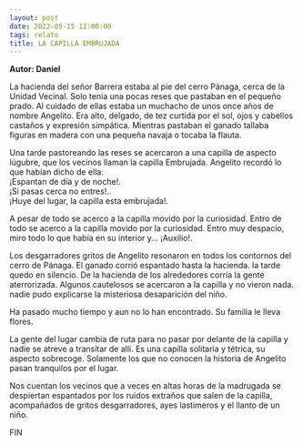 ```yaml
---
layout: post
date: 2022-05-15 12:00:00
tags: relato
title: LA CAPILLA EMBRUJADA
---
```


**Autor: Daniel**

   La hacienda del señor Barrera estaba al pie del cerro Pánaga, cerca de
   la Unidad Vecinal. Solo tenia una pocas reses que pastaban en el
   pequeño prado. Al cuidado de ellas estaba un muchacho de unos once años
   de nombre Angelito. Era alto, delgado, de tez curtida por el sol, ojos
   y cabellos castaños y expresión simpática. Mientras pastaban el ganado
   tallaba figuras en madera con una pequeña navaja o tocaba la flauta.
   
   Una tarde pastoreando las reses se acercaron a una capilla de aspecto
   lúgubre, que los vecinos llaman la capilla Embrujada. Angelito recordó
   lo que habían dicho de ella:  
   ¡Espantan de día y de noche!.  
   ¡Si pasas cerca no entres!..  
   ¡Huye del lugar, la capilla esta embrujada!.
    
   A pesar de todo se acerco a la capilla movido por la curiosidad. Entro
   de todo se acerco a la capilla movido por la curiosidad. Entro muy
   despacio, miro todo lo que había en su interior y... ¡Auxilio!.
   
   Los desgarradores gritos de Angelito resonaron en todos los contornos
   del cerro de Pánaga. El ganado corrió espantado hasta la hacienda. la
   tarde quedo en silencio. De la hacienda de los alrededores corría la
   gente aterrorizada. Algunos cautelosos se acercaron a la capilla y no
   vieron nada. nadie pudo explicarse la misteriosa desaparición del niño.
   
   Ha pasado mucho tiempo y aun no lo han encontrado. Su familia le lleva
   flores.
   
   La gente del lugar cambia de ruta para no pasar por delante de la
   capilla y nadie se atreve a transitar de allí. Es una capilla solitaria
   y tétrica, su aspecto sobrecoge. Solamente los que no conocen la
   historia de Angelito pasan tranquilos por el lugar.
   
   Nos cuentan los vecinos que a veces en altas horas de la madrugada se
   despiertan espantados por los ruidos extraños que salen de la capilla,
   acompañados de gritos desgarradores, ayes lastimeros y el llanto de un
   niño.
   
   FIN